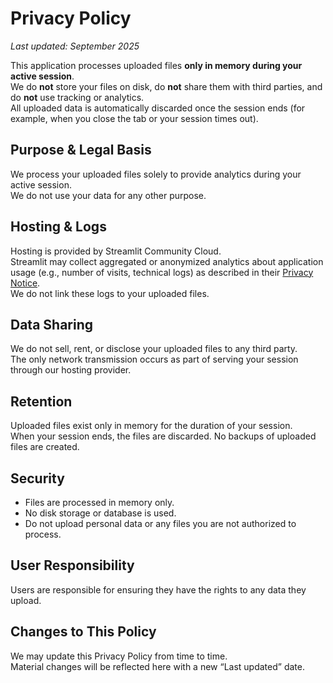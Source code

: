 # Privacy Policy

_Last updated: September 2025_

This application processes uploaded files **only in memory during your active session**.  
We do **not** store your files on disk, do **not** share them with third parties, and do **not** use tracking or analytics.  
All uploaded data is automatically discarded once the session ends (for example, when you close the tab or your session times out).

## Purpose & Legal Basis
We process your uploaded files solely to provide analytics during your active session.  
We do not use your data for any other purpose.

## Hosting & Logs
Hosting is provided by Streamlit Community Cloud.  
Streamlit may collect aggregated or anonymized analytics about application usage (e.g., number of visits, technical logs) as described in their [Privacy Notice](https://streamlit.io/privacy-policy).  
We do not link these logs to your uploaded files.

## Data Sharing
We do not sell, rent, or disclose your uploaded files to any third party.  
The only network transmission occurs as part of serving your session through our hosting provider.

## Retention
Uploaded files exist only in memory for the duration of your session.  
When your session ends, the files are discarded. No backups of uploaded files are created.

## Security
- Files are processed in memory only.  
- No disk storage or database is used.  
- Do not upload personal data or any files you are not authorized to process.

## User Responsibility
Users are responsible for ensuring they have the rights to any data they upload.

## Changes to This Policy
We may update this Privacy Policy from time to time.  
Material changes will be reflected here with a new “Last updated” date.

